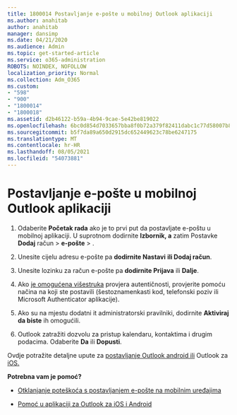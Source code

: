 ```yaml
---
title: 1800014 Postavljanje e-pošte u mobilnoj Outlook aplikaciji
ms.author: anahitab
author: anahitab
manager: dansimp
ms.date: 04/21/2020
ms.audience: Admin
ms.topic: get-started-article
ms.service: o365-administration
ROBOTS: NOINDEX, NOFOLLOW
localization_priority: Normal
ms.collection: Adm_O365
ms.custom:
- "598"
- "900"
- "1800014"
- "1800018"
ms.assetid: d2b46122-b59a-4b94-9cae-5e42be819022
ms.openlocfilehash: 6bc0d854d7033657bba8f0b72a379f82411dabc1c77d58007b8b93f8179daf5a
ms.sourcegitcommit: b5f7da89a650d2915dc652449623c78be6247175
ms.translationtype: MT
ms.contentlocale: hr-HR
ms.lasthandoff: 08/05/2021
ms.locfileid: "54073881"
---
```

# <a name="set-up-email-in-the-outlook-mobile-app"></a>Postavljanje e-pošte u mobilnoj Outlook aplikaciji

1. Odaberite **Početak rada** ako je to prvi put da postavljate e-poštu u mobilnoj aplikaciji. U suprotnom dodirnite **Izbornik, a** zatim Postavke **Dodaj** račun \> **e-pošte** \> .

2. Unesite cijelu adresu e-pošte pa **dodirnite Nastavi** **ili Dodaj račun**.

3. Unesite lozinku za račun e-pošte pa **dodirnite Prijava** ili **Dalje**.

4. Ako [je omogućena višestruka](https://docs.microsoft.com/microsoft-365/admin/security-and-compliance/set-up-multi-factor-authentication) provjera autentičnosti, provjerite pomoću načina na koji ste postavili (šestoznamenkasti kod, telefonski poziv ili Microsoft Authenticator aplikacije).

5. Ako su na mjestu dodatni it administratorski pravilniki, dodirnite **Aktiviraj da biste** ih omogućili.

6. Outlook zatražiti dozvolu za pristup kalendaru, kontaktima i drugim podacima. Odaberite **Da** ili **Dopusti**.

Ovdje potražite detaljne upute za [postavljanje Outlook android ili](https://support.office.com/article/886db551-8dfa-4fd5-b835-f8e532091872.aspx) Outlook za [iOS.](https://support.office.com/article/b2de2161-cc1d-49ef-9ef9-81acd1c8e234.aspx)
  
 **Potrebna vam je pomoć?**
  
- [Otklanjanje poteškoća s postavljanjem e-pošte na mobilnim uređajima](https://support.office.com/article/a264ef01-9c88-48fb-9285-7017e4f31f02.aspx)

- [Pomoć u aplikaciji za Outlook za iOS i Android](https://support.office.com/article/218a22d1-9fa5-4889-b689-de1c63493243.aspx#ID0EAABAAA=Contact_Support)
